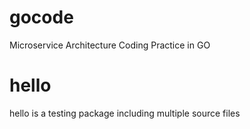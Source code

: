 # gocode
Microservice Architecture Coding Practice in GO

# hello
hello is a testing package including multiple source files
